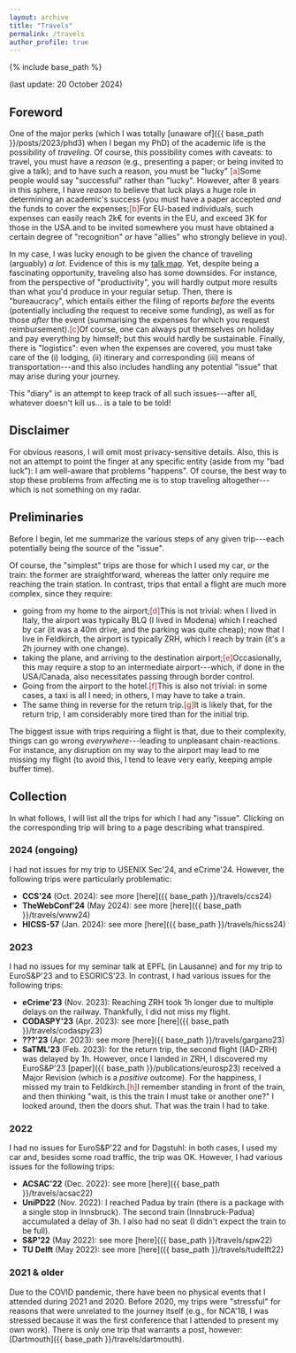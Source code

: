 ```yaml
---
layout: archive
title: "Travels"
permalink: /travels
author_profile: true
---
```


{% include base_path %}

(last update: 20 October 2024) 

## Foreword

One of the major perks (which I was totally [unaware of]({{ base_path }}/posts/2023/phd3) when I began my PhD) of the academic life is the possibility of _traveling_. Of course, this possibility comes with caveats: to travel, you must have a _reason_ (e.g., presenting a paper; or being invited to give a talk); and to have such a reason, you must be "lucky" <span class="footnote"><a style="color:firebrick">[a]</a><span class="footnote_content">Some people would say "successful" rather than "lucky". However, after 8 years in this sphere, I have _reason_ to believe that luck plays a huge role in determining an academic's success</span></span> (you must have a paper accepted _and_ the funds to cover the expenses;<span class="footnote"><a style="color:firebrick">[b]</a><span class="footnote_content">For EU-based individuals, such expenses can easily reach 2k€ for events in the EU, and exceed 3K for those in the USA.</span></span>and to be invited somewhere you must have obtained a certain degree of "recognition" _or_ have "allies" who strongly believe in you).

In my case, I was lucky enough to be given the chance of traveling (arguably) _a lot_. Evidence of this is my [talk map](https://www.giovanniapruzzese.com/talkmap.html). Yet, despite being a fascinating opportunity, traveling also has some downsides. For instance, from the perspective of "productivity", you will hardly output more results than what you'd produce in your regular setup. Then, there is "bureaucracy", which entails either the filing of reports _before_ the events (potentially including the request to receive some funding), as well as for those _after_ the event (summarising the expenses for which you request reimbursement).<span class="footnote"><a style="color:firebrick">[c]</a><span class="footnote_content">Of course, one can always put themselves on holiday and pay everything by himself; but this would hardly be sustainable.</span></span> Finally, there is "logistics": even when the expenses are covered, you must take care of the (i) lodging, (ii) itinerary and corresponding (iii) means of transportation---and this also includes handling any potential "issue" that may arise during your journey.

This "diary" is an attempt to keep track of all such issues---after all, whatever doesn't kill us... is a tale to be told!

## Disclaimer

For obvious reasons, I will omit most privacy-sensitive details. Also, this is not an attempt to point the finger at any specific entity (aside from my "bad luck"): I am well-aware that problems "happens". Of course, the best way to stop these problems from affecting me is to stop traveling altogether---which is not something on my radar.

## Preliminaries

Before I begin, let me summarize the various steps of any given trip---each potentially being the source of the "issue".

Of course, the "simplest" trips are those for which I used my car, or the train: the former are straightforward, whereas the latter only require me reaching the train station. In contrast, trips that entail a flight are much more complex, since they require: 

* going from my home to the airport;<span class="footnote"><a style="color:firebrick">[d]</a><span class="footnote_content">This is not trivial: when I lived in Italy, the airport was typically BLQ (I lived in Modena) which I reached by car (it was a 40m drive, and the parking was quite cheap); now that I live in Feldkirch, the airport is typically ZRH, which I reach by train (it's a 2h journey with one change).</span></span> 
* taking the plane, and arriving to the destination airport;<span class="footnote"><a style="color:firebrick">[e]</a><span class="footnote_content">Occasionally, this may require a stop to an intermediate airport---which, if done in the USA/Canada, also necessitates passing through border control.</span></span>
* Going from the airport to the hotel.<span class="footnote"><a style="color:firebrick">[f]</a><span class="footnote_content">This is also not trivial: in some cases, a taxi is all I need; in others, I may have to take a train.</span></span>
* The same thing in reverse for the return trip.<span class="footnote"><a style="color:firebrick">[g]</a><span class="footnote_content">It is likely that, for the return trip, I am considerably more tired than for the initial trip.</span></span>

The biggest issue with trips requiring a flight is that, due to their complexity, things can go wrong _everywhere_---leading to unpleasant chain-reactions. For instance, any disruption on my way to the airport may lead to me missing my flight (to avoid this, I tend to leave very early, keeping ample buffer time).

## Collection

In what follows, I will list all the trips for which I had any "issue". Clicking on the corresponding trip will bring to a page describing what transpired.

### 2024 (ongoing)

I had not issues for my trip to USENIX Sec'24, and eCrime'24. However, the following trips were particularly problematic:

* **CCS'24** (Oct. 2024): see more [here]({{ base_path }}/travels/ccs24)
* **TheWebConf'24** (May 2024): see more [here]({{ base_path }}/travels/www24)
* **HICSS-57** (Jan. 2024): see more [here]({{ base_path }}/travels/hicss24)


### 2023

I had no issues for my seminar talk at EPFL (in Lausanne) and for my trip to EuroS&P'23 and to ESORICS'23. In contrast, I had various issues for the following trips:

* **eCrime'23** (Nov. 2023): Reaching ZRH took 1h longer due to multiple delays on the railway. Thankfully, I did not miss my flight.
* **CODASPY'23** (Apr. 2023): see more [here]({{ base_path }}/travels/codaspy23)
* **???'23** (Apr. 2023): see more [here]({{ base_path }}/travels/gargano23)
* **SaTML'23** (Feb. 2023): for the return trip, the second flight (IAD-ZRH) was delayed by 1h. However, once I landed in ZRH, I discovered my EuroS&P'23 [paper]({{ base_path }}/publications/eurosp23) received a Major Revision (which is a _positive_ outcome). For the happiness, I missed my train to Feldkirch.<span class="footnote"><a style="color:firebrick">[h]</a><span class="footnote_content">I remember standing in front of the train, and then thinking "wait, is this the train I must take or another one?" I looked around, then the doors shut. That was the train I had to take.</span></span>

### 2022

I had no issues for EuroS&P'22 and for Dagstuhl: in both cases, I used my car and, besides some road traffic, the trip was OK. However, I had various issues for the following trips:

* **ACSAC'22** (Dec. 2022): see more [here]({{ base_path }}/travels/acsac22) 
* **UniPD22** (Nov. 2022): I reached Padua by train (there is a package with a single stop in Innsbruck). The second train (Innsbruck-Padua) accumulated a delay of 3h. I also had no seat (I didn't expect the train to be full).
* **S&P'22** (May 2022): see more [here]({{ base_path }}/travels/spw22)
* **TU Delft** (May 2022): see more [here]({{ base_path }}/travels/tudelft22)

### 2021 & older

Due to the COVID pandemic, there have been no physical events that I attended during 2021 and 2020. Before 2020, my trips were "stressful" for reasons that were unrelated to the journey itself (e.g., for NCA'18, I was stressed because it was the first conference that I attended to present my own work). There is only one trip that warrants a post, however: [Dartmouth]({{ base_path }}/travels/dartmouth).
